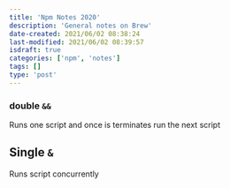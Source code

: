 ```yaml
---
title: 'Npm Notes 2020'
description: 'General notes on Brew'
date-created: 2021/06/02 08:38:24
last-modified: 2021/06/02 08:39:57
isdraft: true
categories: ['npm', 'notes']
tags: []
type: 'post'
---
```


### double `&&`

Runs one script and once is terminates run the next script

## Single `&`

Runs script concurrently
